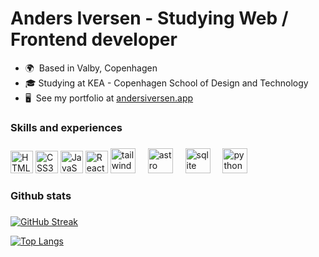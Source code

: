 Anders Iversen - Studying Web / Frontend developer
===============================

* 🌍  Based in Valby, Copenhagen
* 🎓 Studying at KEA - Copenhagen School of Design and Technology
* 🖥️  See my portfolio at [andersiversen.app](https://andersiversen.netlify.app/)


### Skills and experiences

###

<div align="left">

<img src="https://raw.githubusercontent.com/danielcranney/readme-generator/main/public/icons/skills/html5-colored.svg" width="36" height="36" alt="HTML5" />

<img src="https://raw.githubusercontent.com/danielcranney/readme-generator/main/public/icons/skills/css3-colored.svg" width="36" height="36" alt="CSS3" />

<img src="https://raw.githubusercontent.com/danielcranney/readme-generator/main/public/icons/skills/javascript-colored.svg" width="36" height="36" alt="JavaScript" />

<img src="https://raw.githubusercontent.com/danielcranney/readme-generator/main/public/icons/skills/react-colored.svg" width="36" height="36" alt="React" />


  <img src="https://cdn.simpleicons.org/tailwindcss/06B6D4" height="40" alt="tailwindcss logo"  />
  <img width="12" />
  <img src="https://cdn.simpleicons.org/astro/FF5D01" height="40" alt="astro logo"  />
  <img width="12" />
  <img src="https://cdn.simpleicons.org/sqlite/003B57" height="40" alt="sqlite logo"  />
  <img width="12" />
  <img src="https://cdn.simpleicons.org/python/3776AB" height="40" alt="python logo"  />
</div>

### Github stats

###

[![GitHub Streak](http://github-readme-streak-stats.herokuapp.com?user=ande397c&theme=dark&background=000000)](https://git.io/streak-stats)

[![Top Langs](https://github-readme-stats.vercel.app/api/top-langs/?username=ande397c&layout=compact&theme=vision-friendly-dark)](https://github.com/anuraghazra/github-readme-stats)

